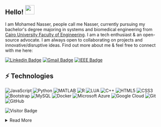 ## Hello! <img src="https://raw.githubusercontent.com/aemmadi/aemmadi/master/wave.gif" width="30px">

I am Mohamed Nasser, people call me Nasser, currently pursuing my bachelor's degree majoring in systems and biomedical engineering from [Cairo University Faculty of Engineering](https://cu.edu.eg/Home). I am a tech enthusiast & an open-source advocate. I am always open to collaborating on projects and innovative/disruptive ideas. Find out more about me & feel free to connect with me here:

[![Linkedin Badge](https://img.shields.io/badge/-mohamednasser-blue?style=flat-square&logo=Linkedin&logoColor=white&link=https://www.linkedin.com/in/anirudhemmadi/)](https://www.linkedin.com/in/mohamed-nasser-gaafar-bb5772111/)
[![Gmail Badge](https://img.shields.io/badge/-mohamednasser2001@gmail.com-c14438?style=flat-square&logo=Gmail&logoColor=white&link=mailto:mohamednasser2001@gmail.com)](mailto:mohamednasser2001@gmail.com)
[![IEEE Badge](https://img.shields.io/badge/-mohamed_gaafar@ieee.org-2523e7?style=flat-square&logo=IEEE&logoColor=white&link=mailto:mohamed_gaafar@ieee.org)](mailto:mohamed_gaafar@ieee.org)

## ⚡ Technologies

![JavaScript](https://img.shields.io/badge/-JavaScript-black?style=flat-square&logo=javascript)
![Python](https://img.shields.io/badge/-Python-black?style=flat-square&logo=Python)
![MATLAB](https://img.shields.io/badge/-MATLAB-blue?logo=matrix)
![R](https://img.shields.io/badge/-R-grey?logo=R)
![LUA](https://img.shields.io/badge/-LUA-2523e7?logo=LUA)
![C++](https://img.shields.io/badge/-C++-00599C?style=flat-square&logo=c)
![HTML5](https://img.shields.io/badge/-HTML5-E34F26?style=flat-square&logo=html5&logoColor=white)
![CSS3](https://img.shields.io/badge/-CSS3-1572B6?style=flat-square&logo=css3)
![Bootstrap](https://img.shields.io/badge/-Bootstrap-563D7C?style=flat-square&logo=bootstrap)
![MySQL](https://img.shields.io/badge/-MySQL-black?style=flat-square&logo=mysql)
![Docker](https://img.shields.io/badge/-Docker-black?style=flat-square&logo=docker)
![Microsoft Azure](https://img.shields.io/badge/Microsoft%20Azure-232F7E?style=flat-square&logo=microsoft-azure)
![Google Cloud](https://img.shields.io/badge/Google%20Cloud-black?style=flat-square&logo=google-cloud)
![Git](https://img.shields.io/badge/-Git-black?style=flat-square&logo=git)
![GitHub](https://img.shields.io/badge/-GitHub-181717?style=flat-square&logo=github)

![Visitor Badge](https://visitor-badge.laobi.icu/badge?page_id=mo-gaafar.mo-gaafar)

<details>
  <summary>Read More</summary>
  <h2> 📊 Statistics </h2>

![Github Stats](https://github-readme-stats.vercel.app/api?username=mo-gaafar&count_private=true&show_icons=true&include_all_commits=true)
![Top Langs](https://github-readme-stats.vercel.app/api/top-langs/?username=mo-gaafar&hide=TeX&layout=compact)
</details>




